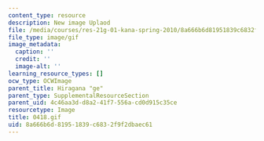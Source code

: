 ```yaml
---
content_type: resource
description: New image Uplaod
file: /media/courses/res-21g-01-kana-spring-2010/8a666b6d81951839c6832f9f2dbaec61_0418.gif
file_type: image/gif
image_metadata:
  caption: ''
  credit: ''
  image-alt: ''
learning_resource_types: []
ocw_type: OCWImage
parent_title: Hiragana "ge"
parent_type: SupplementalResourceSection
parent_uid: 4c46aa3d-d8a2-41f7-556a-cd0d915c35ce
resourcetype: Image
title: 0418.gif
uid: 8a666b6d-8195-1839-c683-2f9f2dbaec61
---
```


